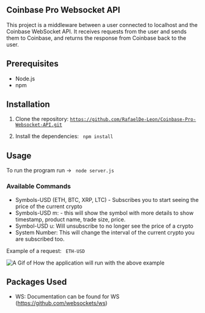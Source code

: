 ## Coinbase Pro Websocket API

This project is a middleware between a user connected to localhost and the Coinbase WebSocket API. It receives requests from the user and sends them to Coinbase, and returns the response from Coinbase back to the user.

## Prerequisites

- Node.js
- npm

## Installation

1. Clone the repository:
   <code>https://github.com/RafaelDe-Leon/Coinbase-Pro-Websocket-API.git</code>

2. Install the dependencies: <code> npm install </code>

## Usage

To run the program run -> <code> node server.js </code>

### Available Commands

- Symbols-USD (ETH, BTC, XRP, LTC) - Subscribes you to start seeing the price of the current crypto
- Symbols-USD m: - this will show the symbol with more details to show timestamp, product name, trade size, price.
- Symbol-USD u: Will unsubscribe to no longer see the price of a crypto
- System Number: This will change the interval of the current crypto you are subscribed too.

Example of a request: <code> ETH-USD </code>

![A Gif of How the application will run with the above example](https://i.imgur.com/5oO5Xqv.gif)

## Packages Used

- WS: Documentation can be found for WS (https://github.com/websockets/ws)
